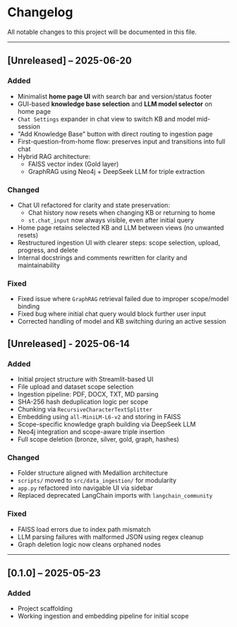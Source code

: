 # Changelog

All notable changes to this project will be documented in this file.

---
## [Unreleased] – 2025-06-20

### Added
- Minimalist **home page UI** with search bar and version/status footer
- GUI-based **knowledge base selection** and **LLM model selector** on home page
- `Chat Settings` expander in chat view to switch KB and model mid-session
- "Add Knowledge Base" button with direct routing to ingestion page
- First-question-from-home flow: preserves input and transitions into full chat
- Hybrid RAG architecture:
  - FAISS vector index (Gold layer)
  - GraphRAG using Neo4j + DeepSeek LLM for triple extraction

### Changed
- Chat UI refactored for clarity and state preservation:
  - Chat history now resets when changing KB or returning to home
  - `st.chat_input` now always visible, even after initial query
- Home page retains selected KB and LLM between views (no unwanted resets)
- Restructured ingestion UI with clearer steps: scope selection, upload, progress, and delete
- Internal docstrings and comments rewritten for clarity and maintainability

### Fixed
- Fixed issue where `GraphRAG` retrieval failed due to improper scope/model binding
- Fixed bug where initial chat query would block further user input
- Corrected handling of model and KB switching during an active session


## [Unreleased] - 2025-06-14

### Added
- Initial project structure with Streamlit-based UI
- File upload and dataset scope selection
- Ingestion pipeline: PDF, DOCX, TXT, MD parsing
- SHA-256 hash deduplication logic per scope
- Chunking via `RecursiveCharacterTextSplitter`
- Embedding using `all-MiniLM-L6-v2` and storing in FAISS
- Scope-specific knowledge graph building via DeepSeek LLM
- Neo4j integration and scope-aware triple insertion
- Full scope deletion (bronze, silver, gold, graph, hashes)

### Changed
- Folder structure aligned with Medallion architecture
- `scripts/` moved to `src/data_ingestion/` for modularity
- `app.py` refactored into navigable UI via sidebar
- Replaced deprecated LangChain imports with `langchain_community`

### Fixed
- FAISS load errors due to index path mismatch
- LLM parsing failures with malformed JSON using regex cleanup
- Graph deletion logic now cleans orphaned nodes

---

## [0.1.0] – 2025-05-23

### Added
- Project scaffolding
- Working ingestion and embedding pipeline for initial scope

